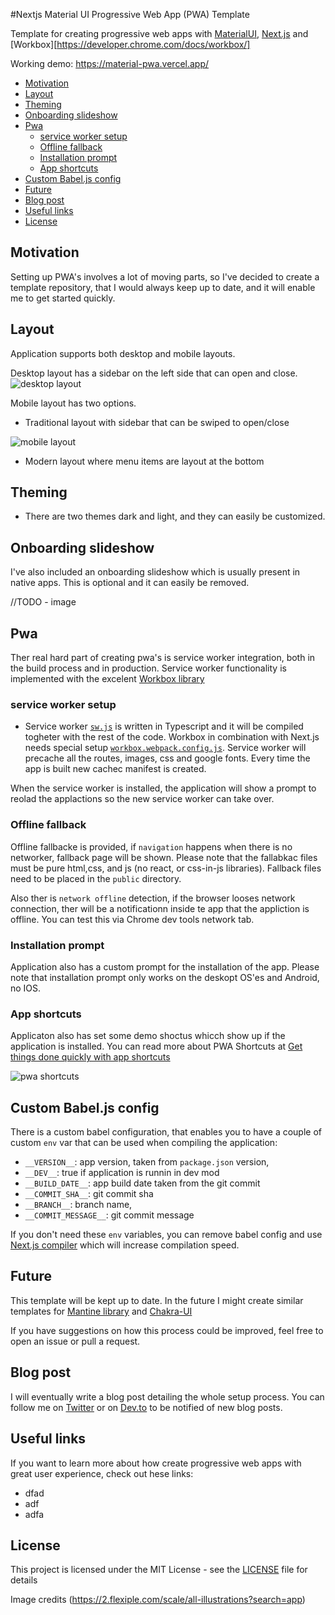 #Nextjs Material UI Progressive Web App (PWA) Template

Template for creating progressive web apps with [MaterialUI](https://mui.com/), [Next.js](https://nextjs.org/) and [Workbox][https://developer.chrome.com/docs/workbox/]

Working demo: https://material-pwa.vercel.app/

<!-- toc -->

- [Motivation](#motivation)
- [Layout](#layout)
- [Theming](#theming)
- [Onboarding slideshow](#onboarding-slideshow)
- [Pwa](#pwa)
  - [service worker setup](#service-worker-setup)
  - [Offline fallback](#offline-fallback)
  - [Installation prompt](#installation-prompt)
  - [App shortcuts](#app-shortcuts)
- [Custom Babel.js config](#custom-babeljs-config)
- [Future](#future)
- [Blog post](#blog-post)
- [Useful links](#useful-links)
- [License](#license)

<!-- tocstop -->

## Motivation

Setting up PWA's involves a lot of moving parts, so I've decided to create a template repository, that I would always keep up to date, and it will enable me to get started quickly.

## Layout

Application supports both desktop and mobile layouts.

Desktop layout has a sidebar on the left side that can open and close.
![desktop layout](./doc-assets/desktop-layout.gif)

Mobile layout has two options.

- Traditional layout with sidebar that can be swiped to open/close

![mobile layout](./doc-assets/mobile-layout.gif)

- Modern layout where menu items are layout at the bottom

## Theming

- There are two themes dark and light, and they can easily be customized.

## Onboarding slideshow

I've also included an onboarding slideshow which is usually present in native apps. This is optional and it can easily be removed.

//TODO - image

## Pwa

Ther real hard part of creating pwa's is service worker integration, both in the build process and in production.
Service worker functionality is implemented with the excelent [Workbox library](https://developer.chrome.com/docs/workbox/)

### service worker setup

- Service worker [`sw.js`](./src/lib/client/service-worker/sw.ts) is written in Typescript and it will be compiled togheter with the rest of the code. Workbox in combination with Next.js needs special setup [`workbox.webpack.config.js`](./workbox.webpack.config.js). Service worker will precache all the routes, images, css and google fonts. Every time the app is built new cachec manifest is created.

When the service worker is installed, the application will show a prompt to reolad the applactions so the new service worker can take over.

### Offline fallback

Offline fallbacke is provided, if `navigation` happens when there is no networker, fallback page will be shown. Please note that the fallabkac files must be pure html,css, and js (no react, or css-in-js libraries). Fallback files need to be placed in the `public` directory.

Also ther is `network offline` detection, if the browser looses network connection, ther will be a notificationn inside te app that the appliction is offline. You can test this via Chrome dev tools network tab.

### Installation prompt

Application also has a custom prompt for the installation of the app. Please note that installation prompt only works on the deskopt OS'es and Android, no IOS.

### App shortcuts

Applicaton also has set some demo shoctus whicch show up if the application is installed. You can read more about PWA Shortcuts at [Get things done quickly with app shortcuts](https://web.dev/app-shortcuts/)

![pwa shortcuts](./doc-assets/shortcuts.gif)

## Custom Babel.js config

There is a custom babel configuration, that enables you to have a couple of custom `env` var that can be used when compiling the application:

- `__VERSION__`: app version, taken from `package.json` version,
- `__DEV__`: true if application is runnin in dev mod
- `__BUILD_DATE__`: app build date taken from the git commit
- `__COMMIT_SHA__`: git commit sha
- `__BRANCH__`: branch name,
- `__COMMIT_MESSAGE__`: git commit message

If you don't need these `env` variables, you can remove babel config and use [Next.js compiler](https://nextjs.org/docs/advanced-features/compiler) which will increase compilation speed.

## Future

This template will be kept up to date. In the future I might create similar templates for [Mantine library](https://mantine.dev/) and [Chakra-UI](https://chakra-ui.com/)

If you have suggestions on how this process could be improved, feel free to open an issue or pull a request.

## Blog post

I will eventually write a blog post detailing the whole setup process. You can follow me on [Twitter](https://twitter.com/iki_xx) or on [Dev.to](https://dev.to/ivandotv)
to be notified of new blog posts.

## Useful links

If you want to learn more about how create progressive web apps with great user experience, check out hese links:

- dfad
- adf
- adfa

## License

This project is licensed under the MIT License - see the [LICENSE](LICENSE) file for details

Image credits (https://2.flexiple.com/scale/all-illustrations?search=app)
